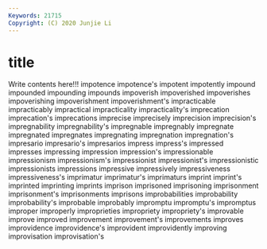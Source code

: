```yaml
---
Keywords: 21715
Copyright: (C) 2020 Junjie Li
---
```


# title

Write contents here!!!
impotence 
impotence's 
impotent 
impotently 
impound 
impounded 
impounding 
impounds 
impoverish 
impoverished
impoverishes 
impoverishing 
impoverishment 
impoverishment's 
impracticable 
impracticably 
impractical 
impracticality 
impracticality's 
imprecation
imprecation's 
imprecations 
imprecise 
imprecisely 
imprecision 
imprecision's 
impregnability 
impregnability's 
impregnable 
impregnably
impregnate 
impregnated 
impregnates 
impregnating 
impregnation 
impregnation's 
impresario 
impresario's 
impresarios 
impress
impress's 
impressed 
impresses 
impressing 
impression 
impression's 
impressionable 
impressionism 
impressionism's 
impressionist
impressionist's 
impressionistic 
impressionists 
impressions 
impressive 
impressively 
impressiveness 
impressiveness's 
imprimatur 
imprimatur's
imprimaturs 
imprint 
imprint's 
imprinted 
imprinting 
imprints 
imprison 
imprisoned 
imprisoning 
imprisonment
imprisonment's 
imprisonments 
imprisons 
improbabilities 
improbability 
improbability's 
improbable 
improbably 
impromptu 
impromptu's
impromptus 
improper 
improperly 
improprieties 
impropriety 
impropriety's 
improvable 
improve 
improved 
improvement
improvement's 
improvements 
improves 
improvidence 
improvidence's 
improvident 
improvidently 
improving 
improvisation 
improvisation's
